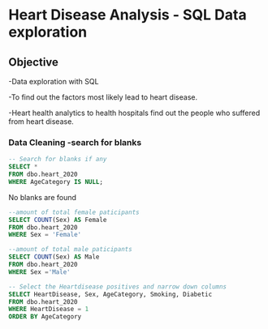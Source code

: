 # Heart Disease Analysis - SQL Data exploration


## Objective 

-Data exploration with SQL

-To find out the factors most likely lead to heart disease.  

-Heart health analytics to health hospitals find out the people who suffered from heart disease.  


### Data Cleaning -search for blanks

```sql
-- Search for blanks if any
SELECT *
FROM dbo.heart_2020
WHERE AgeCategory IS NULL;
```
No blanks are found




```sql
--amount of total female paticipants
SELECT COUNT(Sex) AS Female 
FROM dbo.heart_2020 
WHERE Sex = 'Female'
```

```sql
--amount of total male paticipants
SELECT COUNT(Sex) AS Male
FROM dbo.heart_2020
WHERE Sex ='Male'
```

```sql
-- Select the Heartdisease positives and narrow down columns 
SELECT HeartDisease, Sex, AgeCategory, Smoking, Diabetic 
FROM dbo.heart_2020 
WHERE HeartDisease = 1 
ORDER BY AgeCategory
```
